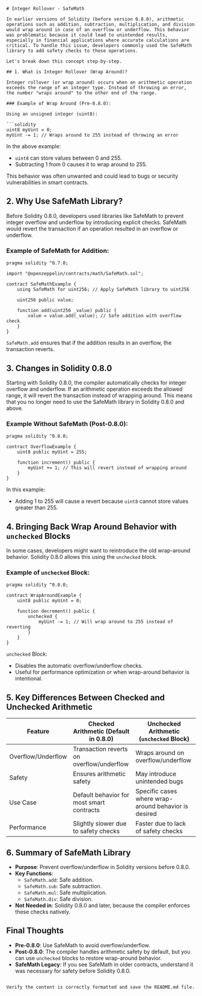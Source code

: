 
```
# Integer Rollover - SafeMath

In earlier versions of Solidity (before version 0.8.0), arithmetic operations such as addition, subtraction, multiplication, and division would wrap around in case of an overflow or underflow. This behavior was problematic because it could lead to unintended results, especially in financial applications where accurate calculations are critical. To handle this issue, developers commonly used the SafeMath library to add safety checks to these operations.

Let's break down this concept step-by-step.

## 1. What is Integer Rollover (Wrap Around)?

Integer rollover (or wrap around) occurs when an arithmetic operation exceeds the range of an integer type. Instead of throwing an error, the number "wraps around" to the other end of the range.

### Example of Wrap Around (Pre-0.8.0):

Using an unsigned integer (uint8):

```solidity
uint8 myUint = 0;
myUint -= 1; // Wraps around to 255 instead of throwing an error
```

In the above example:
- `uint8` can store values between 0 and 255.
- Subtracting 1 from 0 causes it to wrap around to 255.

This behavior was often unwanted and could lead to bugs or security vulnerabilities in smart contracts.

## 2. Why Use SafeMath Library?

Before Solidity 0.8.0, developers used libraries like SafeMath to prevent integer overflow and underflow by introducing explicit checks. SafeMath would revert the transaction if an operation resulted in an overflow or underflow.

### Example of SafeMath for Addition:

```solidity
pragma solidity ^0.7.0;

import "@openzeppelin/contracts/math/SafeMath.sol";

contract SafeMathExample {
    using SafeMath for uint256; // Apply SafeMath library to uint256

    uint256 public value;

    function add(uint256 _value) public {
        value = value.add(_value); // Safe addition with overflow check
    }
}
```

`SafeMath.add` ensures that if the addition results in an overflow, the transaction reverts.

## 3. Changes in Solidity 0.8.0

Starting with Solidity 0.8.0, the compiler automatically checks for integer overflow and underflow. If an arithmetic operation exceeds the allowed range, it will revert the transaction instead of wrapping around. This means that you no longer need to use the SafeMath library in Solidity 0.8.0 and above.

### Example Without SafeMath (Post-0.8.0):

```solidity
pragma solidity ^0.8.0;

contract OverflowExample {
    uint8 public myUint = 255;

    function increment() public {
        myUint += 1; // This will revert instead of wrapping around
    }
}
```

In this example:
- Adding 1 to 255 will cause a revert because `uint8` cannot store values greater than 255.

## 4. Bringing Back Wrap Around Behavior with `unchecked` Blocks

In some cases, developers might want to reintroduce the old wrap-around behavior. Solidity 0.8.0 allows this using the `unchecked` block.

### Example of `unchecked` Block:

```solidity
pragma solidity ^0.8.0;

contract WrapAroundExample {
    uint8 public myUint = 0;

    function decrement() public {
        unchecked {
            myUint -= 1; // Will wrap around to 255 instead of reverting
        }
    }
}
```

`unchecked` Block:
- Disables the automatic overflow/underflow checks.
- Useful for performance optimization or when wrap-around behavior is intentional.

## 5. Key Differences Between Checked and Unchecked Arithmetic

| Feature | Checked Arithmetic (Default in 0.8.0) | Unchecked Arithmetic (`unchecked` Block) |
|---------|--------------------------------------|-------------------------------------------|
| Overflow/Underflow | Transaction reverts on overflow/underflow | Wraps around on overflow/underflow |
| Safety | Ensures arithmetic safety | May introduce unintended bugs |
| Use Case | Default behavior for most smart contracts | Specific cases where wrap-around behavior is desired |
| Performance | Slightly slower due to safety checks | Faster due to lack of safety checks |

## 6. Summary of SafeMath Library

- **Purpose**: Prevent overflow/underflow in Solidity versions before 0.8.0.
- **Key Functions**:
  - `SafeMath.add`: Safe addition.
  - `SafeMath.sub`: Safe subtraction.
  - `SafeMath.mul`: Safe multiplication.
  - `SafeMath.div`: Safe division.
- **Not Needed in**: Solidity 0.8.0 and later, because the compiler enforces these checks natively.

## Final Thoughts

- **Pre-0.8.0**: Use SafeMath to avoid overflow/underflow.
- **Post-0.8.0**: The compiler handles arithmetic safety by default, but you can use `unchecked` blocks to restore wrap-around behavior.
- **SafeMath Legacy**: If you see SafeMath in older contracts, understand it was necessary for safety before Solidity 0.8.0.
```

Verify the content is correctly formatted and save the README.md file.

